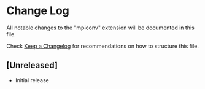 # Change Log

All notable changes to the "mpiconv" extension will be documented in this file.

Check [Keep a Changelog](http://keepachangelog.com/) for recommendations on how to structure this file.

## [Unreleased]

- Initial release